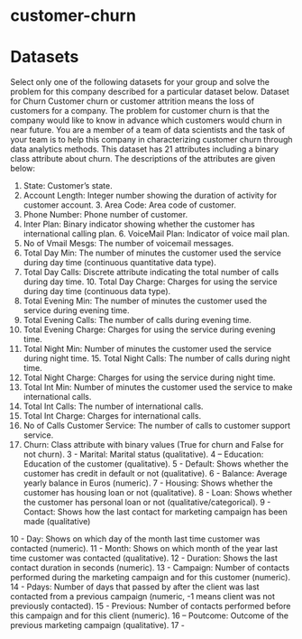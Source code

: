 # customer-churn
# Datasets
Select only one of the following datasets for your group and solve the problem for this company described for a particular dataset below.
Dataset for Churn
Customer churn or customer attrition means the loss of customers for a company. The problem for customer churn is that the company would like to know in advance which customers would churn in near future. You are a member of a team of data scientists and the task of your team is to help this company in characterizing customer churn through data analytics methods. This dataset has 21 attributes including a binary class attribute about churn. The descriptions of the attributes are given below:
1. State: Customer’s state.
2. Account Length: Integer number showing the duration of activity for customer account. 3. Area Code: Area code of customer.
4. Phone Number: Phone number of customer.
5. Inter Plan: Binary indicator showing whether the customer has international calling plan. 6. VoiceMail Plan: Indicator of voice mail plan.
7. No of Vmail Mesgs: The number of voicemail messages.
8. Total Day Min: The number of minutes the customer used the service during day time (continuous quantitative data type).
9. Total Day Calls: Discrete attribute indicating the total number of calls during day time. 10. Total Day Charge: Charges for using the service during day time (continuous data type).
11. Total Evening Min: The number of minutes the customer used the service during evening time.
12. Total Evening Calls: The number of calls during evening time.
13. Total Evening Charge: Charges for using the service during evening time.
14. Total Night Min: Number of minutes the customer used the service during night time. 15. Total Night Calls: The number of calls during night time.
16. Total Night Charge: Charges for using the service during night time.
17. Total Int Min: Number of minutes the customer used the service to make international calls.
18. Total Int Calls: The number of international calls.
19. Total Int Charge: Charges for international calls.
20. No of Calls Customer Service: The number of calls to customer support service.
21. Churn: Class attribute with binary values (True for churn and False for not churn).
3 - Marital: Marital status (qualitative).
4 – Education: Education of the customer (qualitative).
5 - Default: Shows whether the customer has credit in default or not (qualitative). 6 - Balance: Average yearly balance in Euros (numeric).
7 - Housing: Shows whether the customer has housing loan or not (qualitative).
8 - Loan: Shows whether the customer has personal loan or not (qualitative/categorical). 9 - Contact: Shows how the last contact for marketing campaign has been made (qualitative)
 
10 - Day: Shows on which day of the month last time customer was contacted (numeric). 11 - Month: Shows on which month of the year last time customer was contacted (qualitative).
12 - Duration: Shows the last contact duration in seconds (numeric).
13 - Campaign: Number of contacts performed during the marketing campaign and for this customer (numeric).
14 - Pdays: Number of days that passed by after the client was last contacted from a previous campaign (numeric, -1 means client was not previously contacted).
15 - Previous: Number of contacts performed before this campaign and for this client (numeric).
16 – Poutcome: Outcome of the previous marketing campaign (qualitative).
17 -
 

